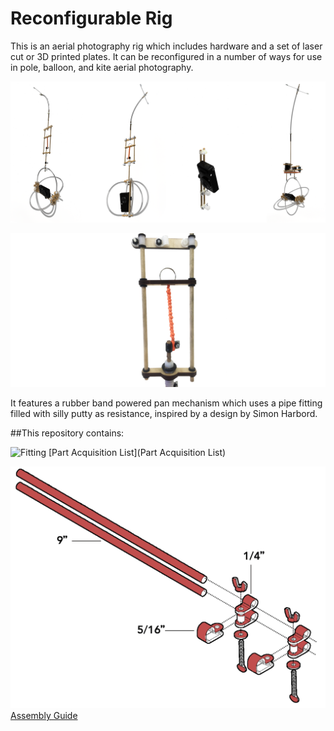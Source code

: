 # Reconfigurable Rig

This is an aerial photography rig which includes hardware and a set of laser cut or 3D printed plates. It can be reconfigured in a number of ways for use in pole, balloon, and kite aerial photography.

![ReconfigurableRigConfigurationRenders.png](/Assembly_Guide_Pictures/ReconfigurableRigConfigurationRenders.png)



![RubberBandUsage.png](/Assembly_Guide_Pictures/RubberBandUsage.png)


It features a rubber band powered pan mechanism which uses a pipe fitting filled with silly putty as resistance, inspired by a design by Simon Harbord.

##This repository contains:

![Fitting](/Part_Acquisition_List/Fitting.png)
[Part Acquisition List](Part Acquisition List)


![Step 1 Assembly (Pole)](/Assembly_Guide_Pictures/Step1Assembly(Pole).png)
[Assembly Guide](https://github.com/ranon96/Reconfigurable-Rig/blob/master/RR%20Guide.md#table-of-contents)